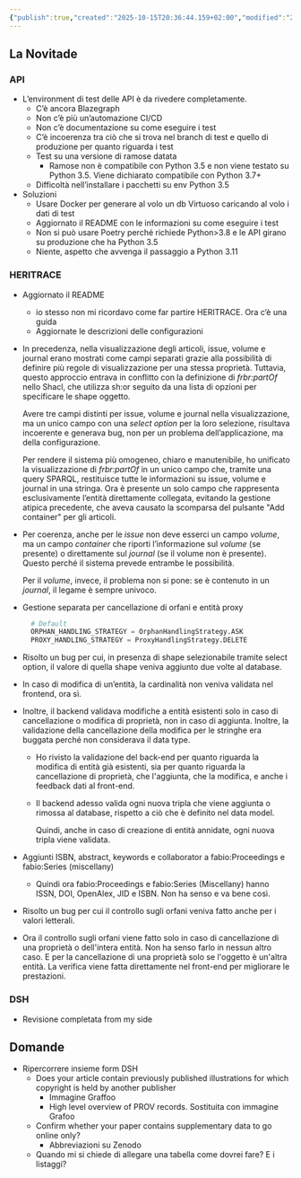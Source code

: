 ```yaml
---
{"publish":true,"created":"2025-10-15T20:36:44.159+02:00","modified":"2025-10-15T19:36:57.000+02:00","cssclasses":""}
---
```



## La Novitade

### API

- L’environment di test delle API è da rivedere completamente.
    - C’è ancora Blazegraph
    - Non c’è più un’automazione CI/CD
    - Non c’è documentazione su come eseguire i test
    - C’è incoerenza tra ciò che si trova nel branch di test e quello di produzione per quanto riguarda i test
    - Test su una versione di ramose datata
        - Ramose non è compatibile con Python 3.5 e non viene testato su Python 3.5. Viene dichiarato compatibile con Python 3.7+
    - Difficoltà nell’installare i pacchetti su env Python 3.5
- Soluzioni
    - Usare Docker per generare al volo un db Virtuoso caricando al volo i dati di test
    - Aggiornato il README con le informazioni su come eseguire i test
    - Non si può usare Poetry perché richiede Python>3.8 e le API girano su produzione che ha Python 3.5
    - Niente, aspetto che avvenga il passaggio a Python 3.11

### HERITRACE

- Aggiornato il README
    - io stesso non mi ricordavo come far partire HERITRACE. Ora c’è una guida
    - Aggiornate le descrizioni delle configurazioni
- In precedenza, nella visualizzazione degli articoli, issue, volume e journal erano mostrati come campi separati grazie alla possibilità di definire più regole di visualizzazione per una stessa proprietà. Tuttavia, questo approccio entrava in conflitto con la definizione di *frbr:partOf* nello Shacl, che utilizza sh:or seguito da una lista di opzioni per specificare le shape oggetto.
    
    Avere tre campi distinti per issue, volume e journal nella visualizzazione, ma un unico campo con una *select option* per la loro selezione, risultava incoerente e generava bug, non per un problema dell’applicazione, ma della configurazione.
    
    Per rendere il sistema più omogeneo, chiaro e manutenibile, ho unificato la visualizzazione di *frbr:partOf* in un unico campo che, tramite una query SPARQL, restituisce tutte le informazioni su issue, volume e journal in una stringa. Ora è presente un solo campo che rappresenta esclusivamente l’entità direttamente collegata, evitando la gestione atipica precedente, che aveva causato la scomparsa del pulsante "Add container" per gli articoli.
    
- Per coerenza, anche per le *issue* non deve esserci un campo *volume*, ma un campo *container* che riporti l’informazione sul *volume* (se presente) o direttamente sul *journal* (se il volume non è presente). Questo perché il sistema prevede entrambe le possibilità.
    
    Per il *volume*, invece, il problema non si pone: se è contenuto in un *journal*, il legame è sempre univoco.
    
- Gestione separata per cancellazione di orfani e entità proxy
    
    ```python
      # Default
      ORPHAN_HANDLING_STRATEGY = OrphanHandlingStrategy.ASK
      PROXY_HANDLING_STRATEGY = ProxyHandlingStrategy.DELETE
    ```
    
- Risolto un bug per cui, in presenza di shape selezionabile tramite select option, il valore di quella shape veniva aggiunto due volte al database.
- In caso di modifica di un’entità, la cardinalità non veniva validata nel frontend, ora sì.
- Inoltre, il backend validava modifiche a entità esistenti solo in caso di cancellazione o modifica di proprietà, non in caso di aggiunta. Inoltre, la validazione della cancellazione della modifica per le stringhe era buggata perché non considerava il data type.
    - Ho rivisto la validazione del back-end per quanto riguarda la modifica di entità già esistenti, sia per quanto riguarda la cancellazione di proprietà, che l'aggiunta, che la modifica, e anche i feedback dati al front-end.
    - Il backend adesso valida ogni nuova tripla che viene aggiunta o rimossa al database, rispetto a ciò che è definito nel data model.
        
        Quindi, anche in caso di creazione di entità annidate, ogni nuova tripla viene validata.
        
- Aggiunti ISBN, abstract, keywords e collaborator a fabio:Proceedings e fabio:Series (miscellany)
    - Quindi ora fabio:Proceedings e fabio:Series (Miscellany) hanno ISSN, DOI, OpenAlex, JID e ISBN. Non ha senso e va bene così.
- Risolto un bug per cui il controllo sugli orfani veniva fatto anche per i valori letterali.
- Ora il controllo sugli orfani viene fatto solo in caso di cancellazione di una proprietà o dell'intera entità. Non ha senso farlo in nessun altro caso. E per la cancellazione di una proprietà solo se l'oggetto è un'altra entità. La verifica viene fatta direttamente nel front-end per migliorare le prestazioni.

### DSH

- Revisione completata from my side

## Domande

- Ripercorrere insieme form DSH
    - Does your article contain previously published illustrations for which copyright is held by another publisher
        - Immagine Graffoo
        - High level overview of PROV records. Sostituita con immagine Grafoo
    - Confirm whether your paper contains supplementary data to go online only?
        - Abbreviazioni su Zenodo
    - Quando mi si chiede di allegare una tabella come dovrei fare? E i listaggi?